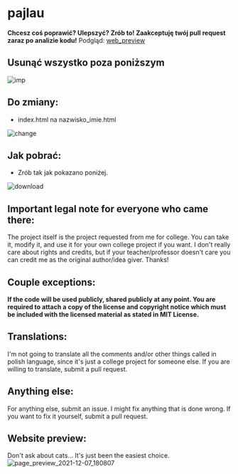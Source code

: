 # pajlau
**Chcesz coś poprawić? Ulepszyć? Zrób to! Zaakceptuję twój pull request zaraz po analizie kodu!**
Podgląd: [web_preview](https://github.com/pajlau/website-temp/blob/main/README.md#website-preview)

## Usunąć wszystko poza poniższym

![imp](https://user-images.githubusercontent.com/59770398/145058839-0b3c292e-84f8-4149-b3a1-03e39f50dd47.png)

## Do zmiany:
- index.html na nazwisko_imie.html

![change](https://user-images.githubusercontent.com/59770398/145061700-472c400b-5464-4da5-92d5-4605a14e16b2.gif)

## Jak pobrać:
- Zrób tak jak pokazano poniżej.

![download](https://user-images.githubusercontent.com/59770398/145062260-bc2ad0b8-5ab0-4da8-b7ac-75cf2af5eea4.gif)

## Important legal note for everyone who came there:
The project itself is the project requested from me for college. You can take it, modify it, and use it for your own college project if you want. I don't really care about rights and credits, but if your teacher/professor doesn't care you can credit me as the original author/idea giver. Thanks!

## Couple exceptions:
**If the code will be used publicly, shared publicly at any point. You are required to attach a copy of the license and copyright notice which must be included with the licensed material as stated in MIT License.**

## Translations:
I'm not going to translate all the comments and/or other things called in polish language, since it's just a college project for someone else. If you are willing to translate, submit a pull request.

## Anything else:
For anything else, submit an issue. I might fix anything that is done wrong. If you want to fix it yourself, submit a pull request.

## Website preview:
Don't ask about cats... It's just been the easiest choice.
![page_preview_2021-12-07_180807](https://user-images.githubusercontent.com/59770398/145074392-f36b090d-503d-45ce-a2d2-53b8da758d3c.png)

